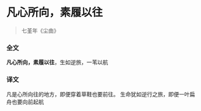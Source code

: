 # 凡心所向，素履以往
> 七堇年《尘曲》

### 全文

**凡心所向，素履以往**，生如逆旅，一苇以航

### 译文

凡是心所向往的地方，即便穿着草鞋也要前往。 生命犹如逆行之旅，即便一叶扁舟也要向前起航

